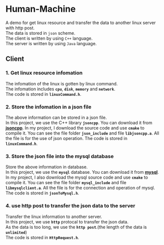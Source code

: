# Human-Machine

A demo for get linux resource and transfer the data to another linux server with http post.<br>
The data is stored in `json` scheme.<br>
The client is written by using `C++` language.<br>
The server is written by using `Java` language.<br>

## Client

### 1. Get linux resource infomation

The infomation of the linux is gotten by linux command.<br>
The infomation includes **`cpu`**, **`disk`**, **`memory`** and **`network`**.<br>
The code is stored in **`linuxCommand.h`**.

### 2. Store the infomation in a json file

The above information can be stored in a json file.<br>
In this project, we use the C++ library **`jsoncpp`**. You can download it from **[jsoncpp](https://github.com/open-source-parsers/jsoncpp)**. In my project, I download the source code and use **`cmake`** to compile it. You can see the file folder **`json_include`** and file **`libjsoncpp.a`**. All the file is for the use of json operation.
The code is stored in **`linuxCommand.h`**.

### 3. Store the json file into the mysql database

Store the above information in database.<br>
In this project, we use the **`mysql`** database. You can download it from **[mysql](https://www.mysql.com/downloads/)**. In my project, I also download the mysql source code and use **`cmake`** to compile it. You can see the file folder **`mysql_include`** and file **`libmysqlclient.a`**. All the file is for the connection and operation of mysql.<br>
The code is stored in **`jsonToMysql.h`**.

### 4. use http post to transfer the json data to the server

Transfer the linux information to another server.<br>
In this project, we use **`http`** protocal to transfer the json data.<br>
As the data is too long, we use the **`http post`**.(the length of the data is **`unlimited`**)<br>
The code is stored in **`HttpRequest.h`**.

